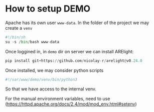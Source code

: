 # How to setup DEMO

Apache has its own user `www-data`.
In the folder of the project we may create a `venv`
```python
#!/bin/sh
su -s /bin/bash www-data
```

Once loggined in, in `demo` dir on server we can install
ARElight:
```python
pip install git+https://github.com/nicolay-r/arelight@v0.24.0
```

Once installed, we may consider python scripts 
```python
#!/var/www/demo/venv/bin/python3
```

So that we have access to the internal venv.

For the manual environment variables, need to use (https://httpd.apache.org/docs/2.4/mod/mod_env.html#setenv)
